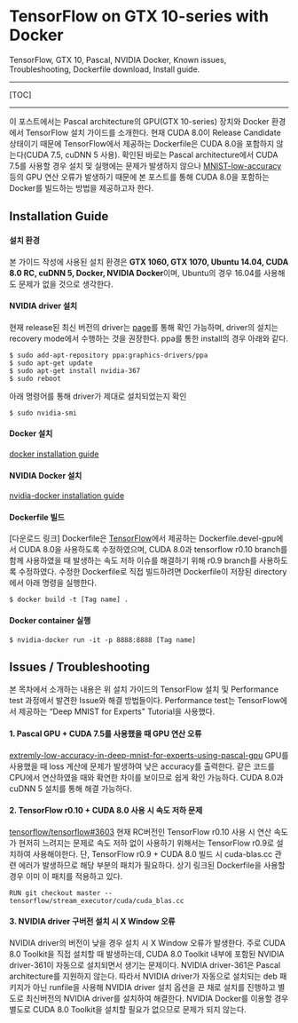 TensorFlow on GTX 10-series with Docker
===================

TensorFlow, GTX 10, Pascal, NVIDIA Docker, Known issues, Troubleshooting, Dockerfile download, Install guide.

----------


[TOC]


----------

 이 포스트에서는 Pascal architecture의 GPU(GTX 10-series) 장치와 Docker 환경에서 TensorFlow 설치 가이드를 소개한다. 현재 CUDA 8.0이 Release Candidate 상태이기 때문에 TensorFlow에서 제공하는 Dockerfile은 CUDA 8.0을 포함하지 않는다(CUDA 7.5, cuDNN 5 사용). 확인된 바로는 Pascal architecture에서 CUDA 7.5를 사용할 경우 설치 및 실행에는 문제가 발생하지 않으나 [MNIST-low-accuracy][1] 등의 GPU 연산 오류가 발생하기 때문에 본 포스트를 통해 CUDA 8.0을 포함하는 Docker를 빌드하는 방법을 제공하고자 한다.


 

Installation Guide
-------------

#### 설치 환경
본 가이드 작성에 사용된 설치 환경은 **GTX 1060, GTX 1070, Ubuntu 14.04, CUDA 8.0 RC, cuDNN 5, Docker, NVIDIA Docker**이며, Ubuntu의 경우 16.04를 사용해도 문제가 없을 것으로 생각한다.


#### NVIDIA driver 설치

현재 release된 최신 버전의 driver는 [page][2]를 통해 확인 가능하며, driver의 설치는 recovery mode에서 수행하는 것을 권장한다. ppa를 통한 install의 경우 아래와 같다.

    $ sudo add-apt-repository ppa:graphics-drivers/ppa
    $ sudo apt-get update
    $ sudo apt-get install nvidia-367
    $ sudo reboot

아래 명령어를 통해 driver가 제대로 설치되었는지 확인 

    $ sudo nvidia-smi

#### Docker 설치
[docker installation guide][3]

#### NVIDIA Docker 설치
[nvidia-docker installation guide][4]

#### Dockerfile 빌드
[다운로드 링크]
Dockerfile은 [TensorFlow][5]에서 제공하는 Dockerfile.devel-gpu에서 CUDA 8.0을 사용하도록 수정하였으며, CUDA 8.0과 tensorflow r0.10 branch를 함께 사용하였을 때 발생하는 속도 저하 이슈를 해결하기 위해 r0.9 branch를 사용하도록 수정하였다.
수정한 Dockerfile로 직접 빌드하려면 Dockerfile이 저장된 directory에서 아래 명령을 실행한다.

    $ docker build -t [Tag name] .

#### Docker container 실행

    $ nvidia-docker run -it -p 8888:8888 [Tag name]


Issues / Troubleshooting
-------------
본 목차에서 소개하는 내용은 위 설치 가이드의 TensorFlow 설치 및 Performance test 과정에서 발견한 Issue와 해결 방법들이다. Performance test는 TensorFlow에서 제공하는 “Deep MNIST for Experts" Tutorial을 사용했다.

#### 1. Pascal GPU + CUDA 7.5를 사용했을 때 GPU 연산 오류
   [extremly-low-accuracy-in-deep-mnist-for-experts-using-pascal-gpu][6] 
   GPU를 사용했을 때 loss 계산에 문제가 발생하여 낮은 accuracy를 출력한다. 같은 코드를 CPU에서 연산하였을 때와 확연한 차이를 보이므로 쉽게 확인 가능하다. CUDA 8.0과 cuDNN 5 설치를 통해 해결 가능하다.
   
#### 2. TensorFlow r0.10 + CUDA 8.0 사용 시 속도 저하 문제
   [tensorflow/tensorflow#3603][7]
   현재 RC버전인 TensorFlow r0.10 사용 시 연산 속도가 현저히 느려지는 문제로 속도 저하 없이 사용하기 위해서는 TensorFlow r0.9로 설치하여 사용해야한다. 단, TensorFlow r0.9 + CUDA 8.0 빌드 시 cuda-blas.cc 관련 에러가 발생하므로 해당 부분의 패치가 필요하다. 상기 링크된 Dockerfile을 사용할 경우 이미 이 패치를 적용하고 있다.

    RUN git checkout master -- tensorflow/stream_executor/cuda/cuda_blas.cc

#### 3. NVIDIA driver 구버전 설치 시 X Window 오류
   NVIDIA driver의 버전이 낮을 경우 설치 시 X Window 오류가 발생한다. 주로 CUDA 8.0 Toolkit을 직접 설치할 때 발생하는데, CUDA 8.0 Toolkit 내부에 포함된 NVIDIA driver-361이 자동으로 설치되면서 생기는 문제이다. NVIDIA driver-361은 Pascal architecture를 지원하지 않는다. 따라서 NVIDIA driver가 자동으로 설치되는 deb 패키지가 아닌 runfile을 사용해 NVIDIA driver 설치 옵션을 끈 채로 설치를 진행하고 별도로 최신버전의 NVIDIA driver를 설치하여 해결한다. NVIDIA Docker를 이용할 경우 별도로 CUDA 8.0 Toolkit을 설치할 필요가 없으므로 문제가 되지 않는다.

   



  [1]: http://stackoverflow.com/questions/38036837/extremly-low-accuracy-in-deep-mnist-for-experts-using-pascal-gpu
  [2]: http://www.nvidia.com/object/unix.html
  [3]: https://docs.docker.com/engine/installation/linux/ubuntulinux/
  [4]: https://github.com/NVIDIA/nvidia-docker
  [5]: https://github.com/tensorflow/tensorflow/tree/master/tensorflow/tools/docker
  [6]: http://stackoverflow.com/questions/38036837/extremly-low-accuracy-in-deep-mnist-for-experts-using-pascal-gpu
  [7]: https://github.com/tensorflow/tensorflow/issues/3603

